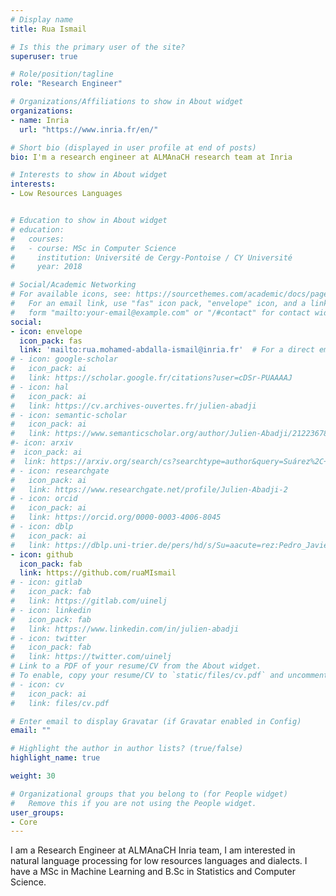 ```yaml
---
# Display name
title: Rua Ismail

# Is this the primary user of the site?
superuser: true

# Role/position/tagline
role: "Research Engineer"

# Organizations/Affiliations to show in About widget
organizations: 
- name: Inria
  url: "https://www.inria.fr/en/"

# Short bio (displayed in user profile at end of posts)
bio: I'm a research engineer at ALMAnaCH research team at Inria

# Interests to show in About widget
interests:
- Low Resources Languages


# Education to show in About widget
# education:
#   courses:
#   - course: MSc in Computer Science
#     institution: Université de Cergy-Pontoise / CY Université
#     year: 2018

# Social/Academic Networking
# For available icons, see: https://sourcethemes.com/academic/docs/page-builder/#icons
#   For an email link, use "fas" icon pack, "envelope" icon, and a link in the
#   form "mailto:your-email@example.com" or "/#contact" for contact widget.
social:
- icon: envelope
  icon_pack: fas
  link: 'mailto:rua.mohamed-abdalla-ismail@inria.fr'  # For a direct email link, use "mailto:test@example.org".
# - icon: google-scholar
#   icon_pack: ai
#   link: https://scholar.google.fr/citations?user=cDSr-PUAAAAJ
# - icon: hal
#   icon_pack: ai
#   link: https://cv.archives-ouvertes.fr/julien-abadji
# - icon: semantic-scholar
#   icon_pack: ai
#   link: https://www.semanticscholar.org/author/Julien-Abadji/2122367898
#- icon: arxiv
#  icon_pack: ai
#  link: https://arxiv.org/search/cs?searchtype=author&query=Suárez%2C+P+J+O
# - icon: researchgate
#   icon_pack: ai
#   link: https://www.researchgate.net/profile/Julien-Abadji-2
# - icon: orcid
#   icon_pack: ai
#   link: https://orcid.org/0000-0003-4006-8045
# - icon: dblp
#   icon_pack: ai
#   link: https://dblp.uni-trier.de/pers/hd/s/Su=aacute=rez:Pedro_Javier_Ortiz
- icon: github
  icon_pack: fab
  link: https://github.com/ruaMIsmail
# - icon: gitlab
#   icon_pack: fab
#   link: https://gitlab.com/uinelj
# - icon: linkedin
#   icon_pack: fab
#   link: https://www.linkedin.com/in/julien-abadji
# - icon: twitter
#   icon_pack: fab
#   link: https://twitter.com/uinelj
# Link to a PDF of your resume/CV from the About widget.
# To enable, copy your resume/CV to `static/files/cv.pdf` and uncomment the lines below.
# - icon: cv
#   icon_pack: ai
#   link: files/cv.pdf

# Enter email to display Gravatar (if Gravatar enabled in Config)
email: ""

# Highlight the author in author lists? (true/false)
highlight_name: true

weight: 30

# Organizational groups that you belong to (for People widget)
#   Remove this if you are not using the People widget.
user_groups:
- Core
---
```


I am a Research Engineer at ALMAnaCH Inria team, I am interested in natural language processing for low resources languages and dialects. I have a MSc in Machine Learning and B.Sc in Statistics and Computer Science.
